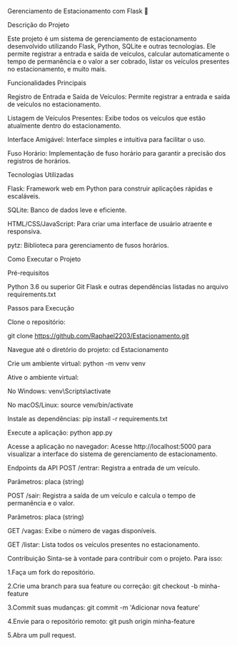 Gerenciamento de Estacionamento com Flask 🚗

Descrição do Projeto

Este projeto é um sistema de gerenciamento de estacionamento desenvolvido utilizando Flask, Python, SQLite e outras tecnologias. Ele permite registrar a entrada e saída de veículos, calcular automaticamente o tempo de permanência e o valor a ser cobrado, listar os veículos presentes no estacionamento, e muito mais.

Funcionalidades Principais

Registro de Entrada e Saída de Veículos: Permite registrar a entrada e saída de veículos no estacionamento.

Listagem de Veículos Presentes: Exibe todos os veículos que estão atualmente dentro do estacionamento.

Interface Amigável: Interface simples e intuitiva para facilitar o uso.

Fuso Horário: Implementação de fuso horário para garantir a precisão dos registros de horários.

Tecnologias Utilizadas

Flask: Framework web em Python para construir aplicações rápidas e escaláveis.

SQLite: Banco de dados leve e eficiente.

HTML/CSS/JavaScript: Para criar uma interface de usuário atraente e responsiva.

pytz: Biblioteca para gerenciamento de fusos horários.

Como Executar o Projeto

Pré-requisitos

Python 3.6 ou superior
Git
Flask e outras dependências listadas no arquivo requirements.txt

Passos para Execução

Clone o repositório:

git clone https://github.com/Raphael2203/Estacionamento.git

Navegue até o diretório do projeto:
cd Estacionamento

Crie um ambiente virtual:
python -m venv venv

Ative o ambiente virtual:

No Windows:
venv\Scripts\activate

No macOS/Linux:
source venv/bin/activate

Instale as dependências:
pip install -r requirements.txt

Execute a aplicação:
python app.py

Acesse a aplicação no navegador:
Acesse http://localhost:5000 para visualizar a interface do sistema de gerenciamento de estacionamento.

Endpoints da API
POST /entrar: Registra a entrada de um veículo.

Parâmetros: placa (string)

POST /sair: Registra a saída de um veículo e calcula o tempo de permanência e o valor.

Parâmetros: placa (string)

GET /vagas: Exibe o número de vagas disponíveis.

GET /listar: Lista todos os veículos presentes no estacionamento.

Contribuição
Sinta-se à vontade para contribuir com o projeto. Para isso:

1.Faça um fork do repositório.

2.Crie uma branch para sua feature ou correção: git checkout -b minha-feature

3.Commit suas mudanças: git commit -m 'Adicionar nova feature'

4.Envie para o repositório remoto: git push origin minha-feature

5.Abra um pull request.

